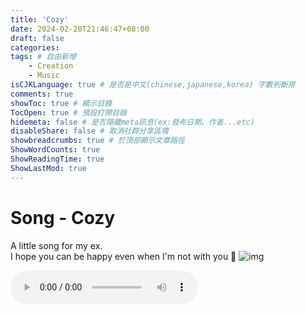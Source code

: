 ```yaml
---
title: 'Cozy'
date: 2024-02-20T21:46:47+08:00
draft: false
categories:
tags: # 自由新增
    - Creation
    - Music
isCJKLanguage: true # 是否是中文(chinese,japanese,korea) 字數判斷用
comments: true
showToc: true # 顯示目錄
TocOpen: true # 預設打開目錄
hidemeta: false # 是否隱藏meta訊息(ex:發布日期、作者...etc)
disableShare: false # 取消社群分享區塊
showbreadcrumbs: true # 於頂部顯示文章路徑
ShowWordCounts: true
ShowReadingTime: true
ShowLastMod: true
---
```

# Song - Cozy
A little song for my ex.  
I hope you can be happy even when I'm not with you 🫠
![img](https://cloud.yejsgk.top/f/eZT0/20231225232420_small.jpg)

<audio controls src="https://cloud.yejsgk.top/f/4jha/Cozy.mp3"></audio>
